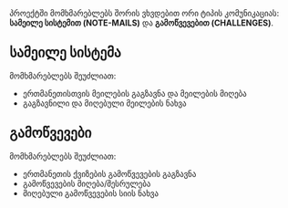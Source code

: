 პროექტში მომხმარებლებს შორის ვხვდებით ორი ტიპის კომუნიკაციას: **სამეილე სისტემით (NOTE-MAILS)** და **გამოწვევებით (CHALLENGES)**.

## <span style="font-size: 24px;"> სამეილე სისტემა </span>

მომხმარებლებს შეუძლიათ:

- ერთმანეთისთვის მეილების გაგზავნა და მეილების მიღება
- გაგზავნილი და მიღებული მეილების ნახვა

## <span style="font-size: 24px;"> გამოწვევები </span>

მომხმარებლებს შეუძლიათ:

- ერთმანეთის ქვიზების გამოწვევების გაგზავნა
- გამოწვევების მიღება/შესრულება
- მიღებული გამოწვევების სიის ნახვა
